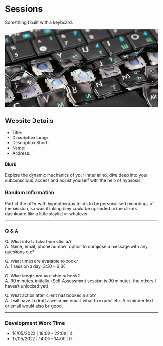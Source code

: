# Sessions

Something I built with a keyboard.

![](ss.jpg)

## Website Details

-   Title:
-   Description Long:
-   Description Short:
-   Name:
-   Address:

#### Blurb

Explore the dynamic mechanics of your inner mind, dive deep into your subconscious, access and adjust yourself with the help of hypnosis.

### Random Information

Part of the offer with hypnotherapy tends to be personalised recordings of the session, so was thinking they could be uploaded to the clients dashboard like a little playlist or whatever

* * *

### Q & A

Q. What info to take from clients?  
A. Name, email, phone number, option to compose a message with any questions etc?

Q. What times are available to book?  
A. 1 session a day, 3:30 – 6:30

Q. What length are available to book?  
A. 90 minutes, initially. (Self Assessment session is 90 minutes, the others I haven’t unlocked yet)

Q. What action after client has booked a slot?  
A. I will have to draft a welcome email, what to expect etc. A reminder text or email would also be good.

* * *

### Development Work Time

-   16/05/2022 | 18:00 - 22:00 | 4
-   17/05/2022 | 14:00 - 14:00 | 0

